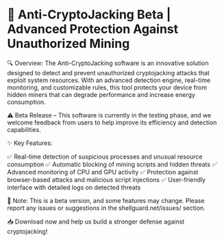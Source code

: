 # 🚀 Anti-CryptoJacking Beta | Advanced Protection Against Unauthorized Mining
🔍 Overview:
The Anti-CryptoJacking software is an innovative solution designed to detect and prevent unauthorized cryptojacking attacks that exploit system resources. With an advanced detection engine, real-time monitoring, and customizable rules, this tool protects your device from hidden miners that can degrade performance and increase energy consumption.

⚠️ Beta Release – This software is currently in the testing phase, and we welcome feedback from users to help improve its efficiency and detection capabilities.

✨ Key Features:

✅ Real-time detection of suspicious processes and unusual resource consumption
✅ Automatic blocking of mining scripts and hidden threats
✅ Advanced monitoring of CPU and GPU activity
✅ Protection against browser-based attacks and malicious script injections
✅ User-friendly interface with detailed logs on detected threats

📌 Note:
This is a beta version, and some features may change. Please report any issues or suggestions in the shellguard.net/issues/ section.

📥 Download now and help us build a stronger defense against cryptojacking!
